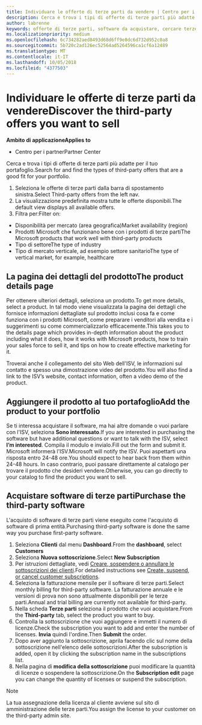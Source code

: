 ```yaml
---
title: Individuare le offerte di terze parti da vendere | Centro per i partner
description: Cerca e trova i tipi di offerte di terze parti più adatte per il tuo portafoglio.
author: labrenne
keywords: offerte di terze parti, software da acquistare, cercare terze parti
ms.localizationpriority: medium
ms.openlocfilehash: 6c734282aed8493d68d6ff9e8dc6d732d952c0a8
ms.sourcegitcommit: 5b720c2ad126ec52564ad5264596ca1cf6a12489
ms.translationtype: MT
ms.contentlocale: it-IT
ms.lasthandoff: 10/05/2018
ms.locfileid: "4377503"
---
```

# <a name="discover-the-third-party-offers-you-want-to-sell"></a><span data-ttu-id="23a20-104">Individuare le offerte di terze parti da vendere</span><span class="sxs-lookup"><span data-stu-id="23a20-104">Discover the third-party offers you want to sell</span></span>

**<span data-ttu-id="23a20-105">Ambito di applicazione</span><span class="sxs-lookup"><span data-stu-id="23a20-105">Applies to</span></span>**

-  <span data-ttu-id="23a20-106">Centro per i partner</span><span class="sxs-lookup"><span data-stu-id="23a20-106">Partner Center</span></span>

<span data-ttu-id="23a20-107">Cerca e trova i tipi di offerte di terze parti più adatte per il tuo portafoglio.</span><span class="sxs-lookup"><span data-stu-id="23a20-107">Search for and find the types of third-party offers that are a good fit for your portfolio.</span></span> 

1.  <span data-ttu-id="23a20-108">Seleziona le offerte di terze parti dalla barra di spostamento sinistra.</span><span class="sxs-lookup"><span data-stu-id="23a20-108">Select Third-party offers from the left nav.</span></span> 
2.  <span data-ttu-id="23a20-109">La visualizzazione predefinita mostra tutte le offerte disponibili.</span><span class="sxs-lookup"><span data-stu-id="23a20-109">The default view displays all available offers.</span></span> 
3.  <span data-ttu-id="23a20-110">Filtra per:</span><span class="sxs-lookup"><span data-stu-id="23a20-110">Filter on:</span></span>

- <span data-ttu-id="23a20-111">Disponibilità per mercato (area geografica)</span><span class="sxs-lookup"><span data-stu-id="23a20-111">Market availability (region)</span></span>
- <span data-ttu-id="23a20-112">Prodotti Microsoft che funzionano bene con i prodotti di terze parti</span><span class="sxs-lookup"><span data-stu-id="23a20-112">The Microsoft products that work well with third-party products</span></span>
- <span data-ttu-id="23a20-113">Tipo di settore</span><span class="sxs-lookup"><span data-stu-id="23a20-113">The type of industry</span></span>
- <span data-ttu-id="23a20-114">Tipo di mercato verticale, ad esempio settore sanitario</span><span class="sxs-lookup"><span data-stu-id="23a20-114">The type of vertical market, for example, healthcare</span></span>

## <a name="the-product-details-page"></a><span data-ttu-id="23a20-115">La pagina dei dettagli del prodotto</span><span class="sxs-lookup"><span data-stu-id="23a20-115">The product details page</span></span>

<span data-ttu-id="23a20-116">Per ottenere ulteriori dettagli, seleziona un prodotto.</span><span class="sxs-lookup"><span data-stu-id="23a20-116">To get more details, select a product.</span></span> <span data-ttu-id="23a20-117">In tal modo viene visualizzata la pagina dei dettagli che fornisce informazioni dettagliate sul prodotto inclusi cosa fa e come funziona con i prodotti Microsoft, come preparare i venditori alla vendita e i suggerimenti su come commercializzarlo efficacemente.</span><span class="sxs-lookup"><span data-stu-id="23a20-117">This takes you to the details page which provides in-depth information about the product including what it does, how it works with Microsoft products, how to train your sales force to sell it, and tips on how to create effective marketing for it.</span></span> 

<span data-ttu-id="23a20-118">Troverai anche il collegamento del sito Web dell'ISV, le informazioni sul contatto e spesso una dimostrazione video del prodotto.</span><span class="sxs-lookup"><span data-stu-id="23a20-118">You will also find a link to the ISV’s website, contact information, often a video demo of the product.</span></span> 

## <a name="add-the-product-to-your-portfolio"></a><span data-ttu-id="23a20-119">Aggiungere il prodotto al tuo portafoglio</span><span class="sxs-lookup"><span data-stu-id="23a20-119">Add the product to your portfolio</span></span>

<span data-ttu-id="23a20-120">Se ti interessa acquistare il software, ma hai altre domande o vuoi parlare con l'ISV, seleziona **Sono interessato**.</span><span class="sxs-lookup"><span data-stu-id="23a20-120">If you are interested in purchasing the software but have additional questions or want to talk with the ISV, select **I’m interested**.</span></span> <span data-ttu-id="23a20-121">Compila il modulo e invialo.</span><span class="sxs-lookup"><span data-stu-id="23a20-121">Fill out the form and submit it.</span></span> <span data-ttu-id="23a20-122">Microsoft informerà l'ISV.</span><span class="sxs-lookup"><span data-stu-id="23a20-122">Microsoft will notify the ISV.</span></span> <span data-ttu-id="23a20-123">Puoi aspettarti una risposta entro 24-48 ore.</span><span class="sxs-lookup"><span data-stu-id="23a20-123">You should expect to hear back from them within 24-48 hours.</span></span> <span data-ttu-id="23a20-124">In caso contrario, puoi passare direttamente al catalogo per trovare il prodotto che desideri vendere.</span><span class="sxs-lookup"><span data-stu-id="23a20-124">Otherwise, you can go directly to your catalog to find the product you want to sell.</span></span>

## <a name="purchase-the-third-party-software"></a><span data-ttu-id="23a20-125">Acquistare software di terze parti</span><span class="sxs-lookup"><span data-stu-id="23a20-125">Purchase the third-party software</span></span>

<span data-ttu-id="23a20-126">L'acquisto di software di terze parti viene eseguito come l'acquisto di software di prima entità.</span><span class="sxs-lookup"><span data-stu-id="23a20-126">Purchasing third-party software is done the same way you purchase first-party software.</span></span> 

1. <span data-ttu-id="23a20-127">Seleziona **Clienti** dal menu **Dashboard**.</span><span class="sxs-lookup"><span data-stu-id="23a20-127">From the **dashboard**, select **Customers**</span></span>
2. <span data-ttu-id="23a20-128">Seleziona **Nuova sottoscrizione**.</span><span class="sxs-lookup"><span data-stu-id="23a20-128">Select **New Subscription**</span></span>
3. <span data-ttu-id="23a20-129">Per istruzioni dettagliate, vedi [Creare, sospendere o annullare le sottoscrizioni dei clienti](create-a-new-subscription.md).</span><span class="sxs-lookup"><span data-stu-id="23a20-129">For detailed instructions see [Create, suspend, or cancel customer subscriptions](create-a-new-subscription.md).</span></span>
4.  <span data-ttu-id="23a20-130">Seleziona la fatturazione mensile per il software di terze parti.</span><span class="sxs-lookup"><span data-stu-id="23a20-130">Select monthly billing for third-party software.</span></span> <span data-ttu-id="23a20-131">La fatturazione annuale e le versioni di prova non sono attualmente disponibili per le terze parti.</span><span class="sxs-lookup"><span data-stu-id="23a20-131">Annual and trial billing are currently not available for third-party.</span></span>
5.  <span data-ttu-id="23a20-132">Nella scheda **Terze parti** seleziona il prodotto che vuoi acquistare.</span><span class="sxs-lookup"><span data-stu-id="23a20-132">From the **Third-party** tab, select the product you want to buy.</span></span>
6.  <span data-ttu-id="23a20-133">Controlla la sottoscrizione che vuoi aggiungere e immetti il numero di licenze.</span><span class="sxs-lookup"><span data-stu-id="23a20-133">Check the subscription you want to add and enter the number of licenses.</span></span> <span data-ttu-id="23a20-134">**Invia** quindi l'ordine.</span><span class="sxs-lookup"><span data-stu-id="23a20-134">Then **Submit** the order.</span></span>
7.  <span data-ttu-id="23a20-135">Dopo aver aggiunto la sottoscrizione, aprila facendo clic sul nome della sottoscrizione nell'elenco delle sottoscrizioni.</span><span class="sxs-lookup"><span data-stu-id="23a20-135">After the subscription is added, open it by clicking the subscription name in the subscriptions list.</span></span> 
8.  <span data-ttu-id="23a20-136">Nella pagina di **modifica della sottoscrizione** puoi modificare la quantità di licenze o sospendere la sottoscrizione.</span><span class="sxs-lookup"><span data-stu-id="23a20-136">On the **Subscription edit** page you can change the quantity of licenses or suspend the subscription.</span></span>

> [!NOTE]  
>  <span data-ttu-id="23a20-137">La tua assegnazione della licenza al cliente avviene sul sito di amministrazione delle terze parti.</span><span class="sxs-lookup"><span data-stu-id="23a20-137">You assign the license to your customer on the third-party admin site.</span></span>

    


